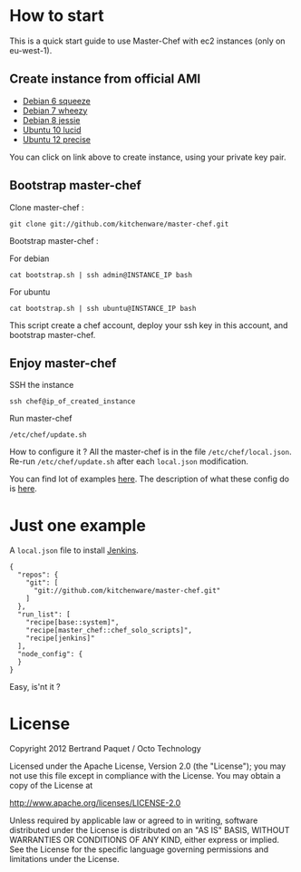# How to start

This is a quick start guide to use Master-Chef with ec2 instances (only on eu-west-1).

## Create instance from official AMI

* [Debian 6 squeeze](https://console.aws.amazon.com/ec2/home?region=eu-west-1#launchAmi=ami-722e2606)
* [Debian 7 wheezy](https://console.aws.amazon.com/ec2/home?region=eu-west-1#launchAmi=ami-c90016bd)
* [Debian 8 jessie](https://console.aws.amazon.com/ec2/home?region=eu-west-1#launchAmi=ami-e31a6594)
* [Ubuntu 10 lucid](https://console.aws.amazon.com/ec2/home?region=eu-west-1#launchAmi=ami-ca1a14be)
* [Ubuntu 12 precise](https://console.aws.amazon.com/ec2/home?region=eu-west-1#launchAmi=ami-35acbb41)

You can click on link above to create instance, using your private key pair.

## Bootstrap master-chef

Clone master-chef :

    git clone git://github.com/kitchenware/master-chef.git

Bootstrap master-chef :

For debian

    cat bootstrap.sh | ssh admin@INSTANCE_IP bash

For ubuntu

    cat bootstrap.sh | ssh ubuntu@INSTANCE_IP bash

This script create a chef account, deploy your ssh key in this account, and bootstrap master-chef.

## Enjoy master-chef

SSH the instance

    ssh chef@ip_of_created_instance

Run master-chef

    /etc/chef/update.sh

How to configure it ? All the master-chef is in the file `/etc/chef/local.json`. Re-run `/etc/chef/update.sh` after each `local.json` modification.

You can find lot of examples [here](https://github.com/kitchenware/master-chef/tree/master/tests/json).
The description of what these config do is [here](https://github.com/kitchenware/master-chef/blob/master/tests/tests/what_is_tested.txt).

# Just one example

A `local.json` file to install [Jenkins](http://jenkins-ci.org/).

    {
      "repos": {
        "git": [
          "git://github.com/kitchenware/master-chef.git"
        ]
      },
      "run_list": [
        "recipe[base::system]",
        "recipe[master_chef::chef_solo_scripts]",
        "recipe[jenkins]"
      ],
      "node_config": {
      }
    }

Easy, is'nt it ?

# License

Copyright 2012 Bertrand Paquet / Octo Technology

Licensed under the Apache License, Version 2.0 (the "License");
you may not use this file except in compliance with the License.
You may obtain a copy of the License at

http://www.apache.org/licenses/LICENSE-2.0

Unless required by applicable law or agreed to in writing, software
distributed under the License is distributed on an "AS IS" BASIS,
WITHOUT WARRANTIES OR CONDITIONS OF ANY KIND, either express or implied.
See the License for the specific language governing permissions and
limitations under the License.
